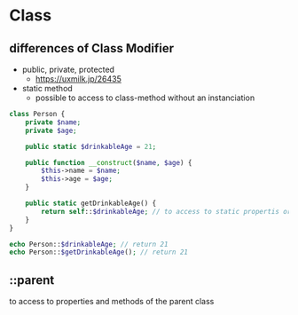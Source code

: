 # Class

## differences of Class Modifier

- public, private, protected
    - https://uxmilk.jp/26435
- static method
    - possible to access to class-method without an instanciation

``` php
class Person {
    private $name;
    private $age;

    public static $drinkableAge = 21;

    public function __construct($name, $age) {
        $this->name = $name;
        $this->age = $age;
    }

    public static getDrinkableAge() {
        return self::$drinkableAge; // to access to static propertis or method, use self:: instead of $this
    }
}

echo Person::$drinkableAge; // return 21
echo Person::$getDrinkableAge(); // return 21
```

## ::parent

to access to properties and methods of the parent class 